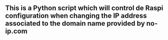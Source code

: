 ## This is a Python script which will control de Raspi configuration when changing the IP address associated to the domain name provided by no-ip.com